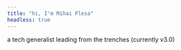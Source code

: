 ```yaml
---
title: "hi, I'm Mihai Plesa"
headless: true
---
```


a tech generalist leading from the trenches (currently v3.0)
